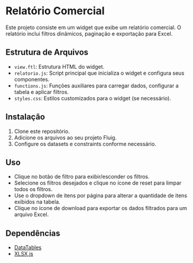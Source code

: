 # Relatório Comercial

Este projeto consiste em um widget que exibe um relatório comercial. O relatório inclui filtros dinâmicos, paginação e exportação para Excel.

## Estrutura de Arquivos

- `view.ftl`: Estrutura HTML do widget.
- `relatorio.js`: Script principal que inicializa o widget e configura seus componentes.
- `functions.js`: Funções auxiliares para carregar dados, configurar a tabela e aplicar filtros.
- `styles.css`: Estilos customizados para o widget (se necessário).

## Instalação

1. Clone este repositório.
2. Adicione os arquivos ao seu projeto Fluig.
3. Configure os datasets e constraints conforme necessário.

## Uso

- Clique no botão de filtro para exibir/esconder os filtros.
- Selecione os filtros desejados e clique no ícone de reset para limpar todos os filtros.
- Use o dropdown de itens por página para alterar a quantidade de itens exibidos na tabela.
- Clique no ícone de download para exportar os dados filtrados para um arquivo Excel.

## Dependências

- [DataTables](https://datatables.net/)
- [XLSX.js](https://github.com/SheetJS/sheetjs)

